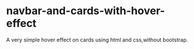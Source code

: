 # navbar-and-cards-with-hover-effect
A very simple hover effect on cards using html and css,without bootstrap.
